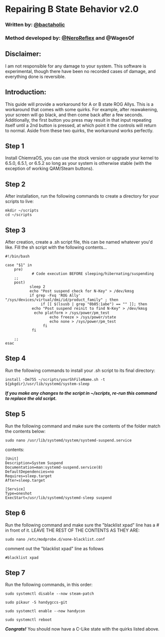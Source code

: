 # Repairing B State Behavior v2.0
### Written by: [@bactaholic](https://github.com/bactaholic)
### Method developed by: [@NeroReflex](https://github.com/NeroReflex) and @WagesOf

## Disclaimer:
I am not responsible for any damage to your system. This software is experimental, though there have been no recorded cases of damage, and everything done is reversible.

## Introduction:
This guide will provide a workaround for A or B state ROG Allys. This is a workaround that comes with some quirks. For example, after reawakening, your screen will go black, and then come back after a few seconds. Additionally, the first button you press may result in that input repeating itself until a 2nd button is pressed, at which point it the controls will return to normal. Aside from these two quirks, the workaround works perfectly.

## Step 1
Install ChiemraOS, you can use the stock version or upgrade your kernel to 6.5.0, 6.5.1, or 6.5.2 so long as your system is otherwise stable (with the exception of working QAM/Steam buttons).

## Step 2
After installation, run the following commands to create a directory for your scripts to live:
```
mkdir ~/scripts
cd ~/scripts
```

## Step 3
After creation, create a .sh script file, this can be named whatever you'd like. Fill the sh script with the following contents...
```
#!/bin/bash

case "$1" in
    pre)
            # Code execution BEFORE sleeping/hibernating/suspending
    ;;
    post)
           sleep 2
           echo "Post suspend check for N-Key" > /dev/kmsg
           if grep -Fxq 'ROG Ally' "/sys/devices/virtual/dmi/id/product_family" ; then
                if [[ $(lsusb | grep "0b05:1abe") == "" ]]; then
            echo "Post suspend reinit to find N-Key" > /dev/kmsg
             echo platform > /sys/power/pm_test
                    echo freeze > /sys/power/state
                    echo none > /sys/power/pm_test
                 fi
            fi

    ;;
esac
```
## Step 4
Run the following commands to install your .sh script to its final directory:
```
install -Dm755 ~/scripts/yourShFileName.sh -t ${pkgdir}/usr/lib/systemd/system-sleep
```
***If you make any changes to the script in ~/scripts, re-run this command to replace the old script.***


## Step 5
Run the following command and make sure the contents of the folder match the contents below:
```
sudo nano /usr/lib/systemd/system/systemd-suspend.service
```
contents:
```
[Unit]
Description=System Suspend
Documentation=man:systemd-suspend.service(8)
DefaultDependencies=no
Requires=sleep.target
After=sleep.target

[Service]
Type=oneshot
ExecStart=/usr/lib/systemd/systemd-sleep suspend
```
## Step 6
Run the following command and make sure the "blacklist xpad" line has a # in front of it. LEAVE THE REST OF THE CONTENTS AS THEY ARE:
```
sudo nano /etc/modprobe.d/xone-blacklist.conf
```
comment out the "blacklist xpad" line as follows
```
#blacklist xpad
```
## Step 7
Run the following commands, in this order:
```
sudo systemctl disable --now steam-patch
```
```
sudo pikaur -S handygccs-git
```
```
sudo systemctl enable --now handycon
```
```
sudo systemctl reboot
```
***Congrats!*** You should now have a C-Like state with the quirks listed above.
